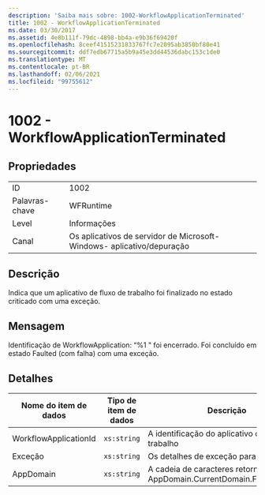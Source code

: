 ```yaml
---
description: 'Saiba mais sobre: 1002-WorkflowApplicationTerminated'
title: 1002 - WorkflowApplicationTerminated
ms.date: 03/30/2017
ms.assetid: 4e8b111f-79dc-4898-bb4a-e9b36f69420f
ms.openlocfilehash: 8ceef41515231833767fc7e2095ab3850bf80e41
ms.sourcegitcommit: ddf7edb67715a5b9a45e3dd44536dabc153c1de0
ms.translationtype: MT
ms.contentlocale: pt-BR
ms.lasthandoff: 02/06/2021
ms.locfileid: "99755612"
---
```

# <a name="1002---workflowapplicationterminated"></a>1002 - WorkflowApplicationTerminated

## <a name="properties"></a>Propriedades  
  
|||  
|-|-|  
|ID|1002|  
|Palavras-chave|WFRuntime|  
|Level|Informações|  
|Canal|Os aplicativos de servidor de Microsoft-Windows- aplicativo/depuração|  
  
## <a name="description"></a>Descrição  

 Indica que um aplicativo de fluxo de trabalho foi finalizado no estado criticado com uma exceção.  
  
## <a name="message"></a>Mensagem  

 Identificação de WorkflowApplication: “%1 " foi encerrado. Foi concluído em estado Faulted (com falha) com uma exceção.  
  
## <a name="details"></a>Detalhes  
  
|Nome do item de dados|Tipo de item de dados|Descrição|  
|--------------------|--------------------|-----------------|  
|WorkflowApplicationId|`xs:string`|A identificação do aplicativo de fluxo de trabalho|  
|Exceção|`xs:string`|Os detalhes de exceção para a exceção|  
|AppDomain|`xs:string`|A cadeia de caracteres retornada por AppDomain.CurrentDomain.FriendlyName.|

